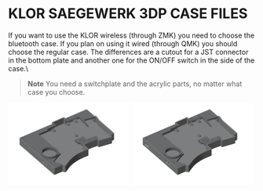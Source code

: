 # KLOR SAEGEWERK 3DP CASE FILES 

If you want to use the KLOR wireless (through ZMK) you need to choose the bluetooth case. If you plan on using it wired (through QMK) you should choose the regular case. The differences are a cutout for a JST connector in the bottom plate and another one for the ON/OFF switch in the side of the case.\

> **Note**
> You need a switchplate and the acrylic parts, no matter what case you choose.

[<img alt="saegewerk" width="49%" src="/case/docs/images/saegewerk_3dp.png" title="saegewerk" />](/case/3DP/saegewerk/regular/)
[<img alt="saegewerk bluetooth" width="49%" src="/case/docs/images/saegewerk_3dp_ble.png" title="saegewerk bluetooth" />](/case/3DP/saegewerk/bluetooth/)